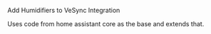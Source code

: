 Add Humidifiers to VeSync Integration

Uses code from home assistant core as the base and extends that.
